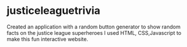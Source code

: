 # justiceleaguetrivia
Created an application with a random button generator to show random facts on the justice league superheroes I used  HTML, CSS,Javascript to make this fun interactive website.

